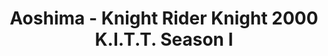 ---
layout: product
title: "Aoshima - Knight Rider Knight 2000 K.I.T.T. Season I"
price: "TBA" 
desc: "N/A"
img_path: "/assets/img/AO41277.jpg"
brand: "N/A"
available: false
special_offer: false
new: false
soon: false
cat: "010000"
subcat: "013700"
subsubcat: "0N/A"
sifra: "AO41277"
---